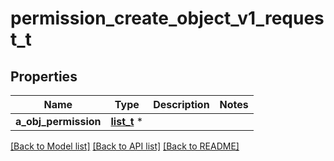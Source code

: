 # permission_create_object_v1_request_t

## Properties
Name | Type | Description | Notes
------------ | ------------- | ------------- | -------------
**a_obj_permission** | [**list_t**](permission_request.md) \* |  | 

[[Back to Model list]](../README.md#documentation-for-models) [[Back to API list]](../README.md#documentation-for-api-endpoints) [[Back to README]](../README.md)


